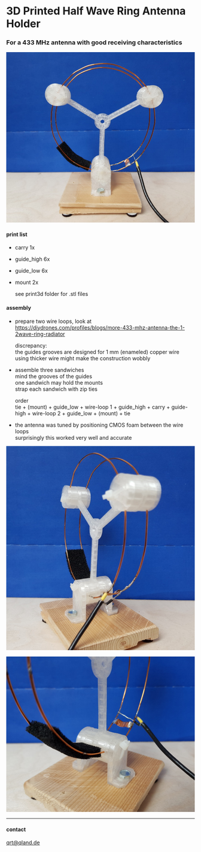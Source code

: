 # **3D Printed Half Wave Ring Antenna Holder**

### **For a 433 MHz antenna with good receiving characteristics**

![Image](images/1_ring_front.jpg)

#### print list
- carry      1x
- guide_high 6x
- guide_low  6x    
- mount      2x

  see print3d folder for .stl files

#### assembly
- prepare two wire loops, look at  
  https://diydrones.com/profiles/blogs/more-433-mhz-antenna-the-1-2wave-ring-radiator
  
  discrepancy:  
  the guides grooves are designed for 1 mm (enameled) copper wire  
  using thicker wire might make the construction wobbly

- assemble three sandwiches  
  mind the grooves of the guides  
  one sandwich may hold the mounts  
  strap each sandwich with zip ties
  
  order  
  tie + (mount) + guide_low + wire-loop 1 + guide_high + carry + guide-high + wire-loop 2 + guide_low + (mount) + tie

- the antenna was tuned by positioning CMOS foam between the wire loops  
  surprisingly this worked very well and accurate

![Image](images/2_ring_side.jpg)

![Image](images/3_ring_detail.jpg)

---

#### contact  
[qrt@qland.de](mailto:qrt@qland.de)
